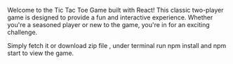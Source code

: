 Welcome to the Tic Tac Toe Game built with React! 
This classic two-player game is designed to provide a fun and interactive experience.
Whether you're a seasoned player or new to the game, you're in for an exciting challenge.

Simply fetch it or download zip file , under terminal run npm install and npm start to view the game.
